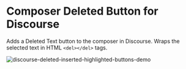 # Composer Deleted Button for Discourse

Adds a Deleted Text button to the composer in Discourse. Wraps the selected text in HTML `<del></del>` tags.

![discourse-deleted-inserted-highlighted-buttons-demo](https://github.com/denvergeeks/discourse-composer-deleted/assets/322529/88c6835a-7fed-44d5-aae4-801804f8646b)
